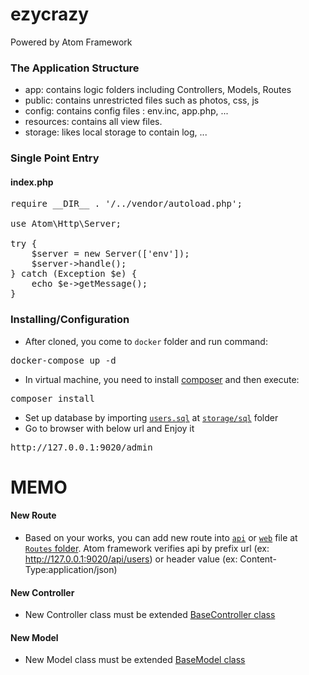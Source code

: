# ezycrazy
Powered by Atom Framework

### The Application Structure
- app: contains logic folders including Controllers, Models, Routes
- public: contains unrestricted files such as photos, css, js
- config: contains config files : env.inc, app.php, ...
- resources: contains all view files.
- storage: likes local storage to contain log, ...

### Single Point Entry
#### index.php
<pre>
require __DIR__ . '/../vendor/autoload.php';

use Atom\Http\Server;

try {
    $server = new Server(['env']);
    $server->handle();
} catch (Exception $e) {
    echo $e->getMessage();
}
</pre>

### Installing/Configuration
- After cloned, you come to `docker` folder and run command:
<pre>
docker-compose up -d
</pre>
- In virtual machine, you need to install [composer](https://getcomposer.org/download/) and then execute:
<pre>
composer install
</pre>
- Set up database by importing [`users.sql`](https://github.com/cuongnd88/ezycrazy/blob/master/project/storage/sql/users.sql) at [`storage/sql`](https://github.com/cuongnd88/ezycrazy/tree/master/project/storage) folder
- Go to browser with below url and Enjoy it
<pre>
http://127.0.0.1:9020/admin
</pre>

MEMO
====
#### New Route
* Based on your works, you can add new route into [`api`](project/app/Routes/api.php) or [`web`](https://github.com/cuongnd88/ezycrazy/blob/master/project/app/Routes/web.php) file at [`Routes` folder](https://github.com/cuongnd88/ezycrazy/tree/master/project/app/Routes).
Atom framework verifies api by prefix url (ex: http://127.0.0.1:9020/api/users) or header value (ex: Content-Type:application/json)

#### New Controller
* New Controller class must be extended [BaseController class](project/app/Controllers/UserController.php)

#### New Model
* New Model class must be extended [BaseModel class](project/app/Models/User.php)
